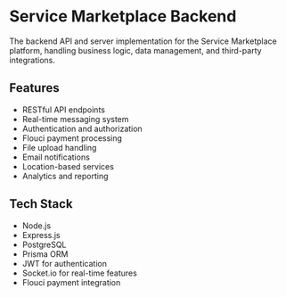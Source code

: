 # Service Marketplace Backend

The backend API and server implementation for the Service Marketplace platform, handling business logic, data management, and third-party integrations.

## Features

- RESTful API endpoints
- Real-time messaging system
- Authentication and authorization
- Flouci payment processing
- File upload handling
- Email notifications
- Location-based services
- Analytics and reporting

## Tech Stack

- Node.js
- Express.js
- PostgreSQL
- Prisma ORM
- JWT for authentication
- Socket.io for real-time features
- Flouci payment integration
